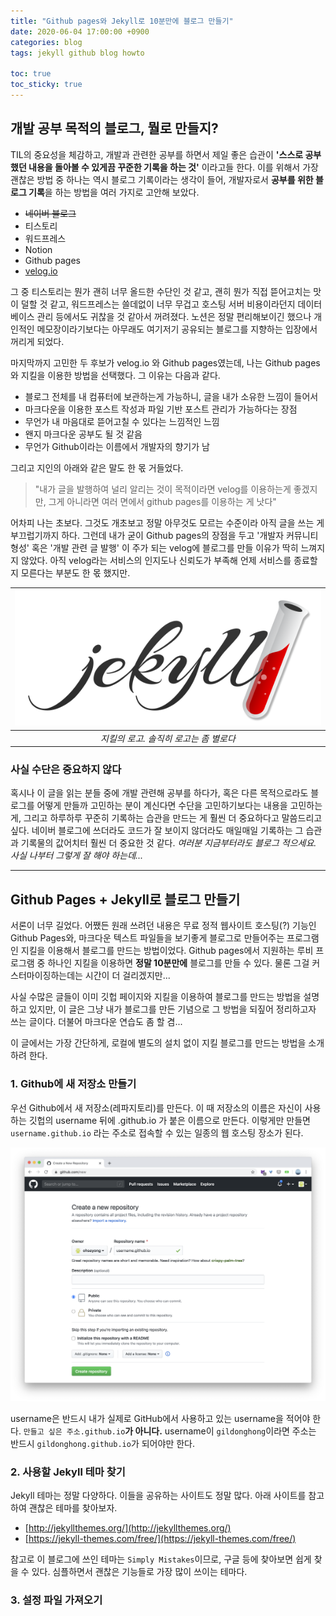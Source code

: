 ```yaml
---
title: "Github pages와 Jekyll로 10분만에 블로그 만들기"
date: 2020-06-04 17:00:00 +0900
categories: blog
tags: jekyll github blog howto

toc: true  
toc_sticky: true 
---
```


## 개발 공부 목적의 블로그, 뭘로 만들지?
TIL의 중요성을 체감하고, 개발과 관련한 공부를 하면서 제일 좋은 습관이 **'스스로 공부했던 내용을 돌아볼 수 있게끔 꾸준한 기록을 하는 것'** 이라고들 한다. 이를 위해서 가장 괜찮은 방법 중 하나는 역시 블로그 기록이라는 생각이 들어, 개발자로서 **공부를 위한 블로그 기록**을 하는 방법을 여러 가지로 고안해 보았다. 

 * <del>네이버 블로그</del>
 * 티스토리
 * 워드프레스
 * Notion
 * Github pages
 * [velog.io](http://velog.io)

그 중 티스토리는 뭔가 괜히 너무 올드한 수단인 것 같고, 괜히 뭔가 직접 뜯어고치는 맛이 덜할 것 같고, 워드프레스는 쓸데없이 너무 무겁고 호스팅 서버 비용이라던지 데이터베이스 관리 등에서도 귀찮을 것 같아서 꺼려졌다. 노션은 정말 편리해보이긴 했으나 개인적인 메모장이라기보다는 아무래도 여기저기 공유되는 블로그를 지향하는 입장에서 꺼리게 되었다.

마지막까지 고민한 두 후보가 velog.io 와 Github pages였는데, 나는 Github pages와 지킬을 이용한 방법을 선택했다. 그 이유는 다음과 같다.

 * 블로그 전체를 내 컴퓨터에 보관하는게 가능하니, 글을 내가 소유한 느낌이 들어서
 * 마크다운을 이용한 포스트 작성과 파일 기반 포스트 관리가 가능하다는 장점
 * 무언가 내 마음대로 뜯어고칠 수 있다는 느낌적인 느낌
 * 왠지 마크다운 공부도 될 것 같음
 * 무언가 Github이라는 이름에서 개발자의 향기가 남

 그리고 지인의 아래와 같은 말도 한 몫 거들었다.

 > "내가 글을 발행하여 널리 알리는 것이 목적이라면 velog를 이용하는게 좋겠지만, 그게 아니라면 여러 면에서 github pages를 이용하는 게 낫다"

어차피 나는 초보다. 그것도 개초보고 정말 아무것도 모르는 수준이라 아직 글을 쓰는 게 부끄럽기까지 하다. 그런데 내가 굳이 Github pages의 장점을 두고 '개발자 커뮤니티 형성' 혹은 '개발 관련 글 발행' 이 주가 되는 velog에 블로그를 만들 이유가 딱히 느껴지지 않았다. 아직 velog라는 서비스의 인지도나 신뢰도가 부족해 언제 서비스를 종료할 지 모른다는 부분도 한 몫 했지만.

| ![jekyll](/assets/jekyll.png) |
|:--:|
| *지킬의 로고. 솔직히 로고는 좀 별로다* |
 

### 사실 수단은 중요하지 않다
혹시나 이 글을 읽는 분들 중에 개발 관련해 공부를 하다가, 혹은 다른 목적으로라도 블로그를 어떻게 만들까 고민하는 분이 계신다면 수단을 고민하기보다는 내용을 고민하는게, 그리고 하루하루 꾸준히 기록하는 습관을 만드는 게 훨씬 더 중요하다고 말씀드리고 싶다. 네이버 블로그에 쓰더라도 코드가 잘 보이지 않더라도 매일매일 기록하는 그 습관과 기록물의 값어치터 훨씬 더 중요한 것 같다. *여러분 지금부터라도 블로그 적으세요. 사실 나부터 그렇게 잘 해야 하는데...* 

---

## Github Pages + Jekyll로 블로그 만들기
서론이 너무 길었다. 어쨌든 원래 쓰려던 내용은 무료 정적 웹사이트 호스팅(?) 기능인 Github Pages와, 마크다운 텍스트 파일들을 보기좋게 블로그로 만들어주는 프로그램인 지킬을 이용해서 블로그를 만드는 방법이었다. Github pages에서 지원하는 루비 프로그램 중 하나인 지킬을 이용하면 **정말 10분만에** 블로그를 만들 수 있다. 물론 그걸 커스터마이징하는데는 시간이 더 걸리겠지만...

사실 수많은 글들이 이미 깃헙 페이지와 지킬을 이용하여 블로그를 만드는 방법을 설명하고 있지만, 이 글은 그냥 내가 블로그를 만든 기념으로 그 방법을 되짚어 정리하고자 쓰는 글이다. 더불어 마크다운 연습도 좀 할 겸...

이 글에서는 가장 간단하게, 로컬에 별도의 설치 없이 지킬 블로그를 만드는 방법을 소개하려 한다.


### 1. Github에 새 저장소 만들기
우선 Github에서 새 저장소(레파지토리)를 만든다. 이 때 저장소의 이름은 자신이 사용하는 깃헙의 username 뒤에 .github.io 가 붙은 이름으로 만든다. 이렇게만 만들면 `username.github.io` 라는 주소로 접속할 수 있는 일종의 웹 호스팅 장소가 된다.

![makejekyll_1](/assets/makejekyll_1.png)

username은 반드시 내가 실제로 GitHub에서 사용하고 있는 username을 적어야 한다. `만들고 싶은 주소.github.io`**가 아니다.** username이 `gildonghong`이라면 주소는 반드시 `gildonghong.github.io`가 되어야만 한다.

### 2. 사용할 Jekyll 테마 찾기
Jekyll 테마는 정말 다양하다. 이들을 공유하는 사이트도 정말 많다. 아래 사이트를 참고하여 괜찮은 테마를 찾아보자.

 * [http://jekyllthemes.org/](http://jekyllthemes.org/)
 * [https://jekyll-themes.com/free/](https://jekyll-themes.com/free/)

참고로 이 블로그에 쓰인 테마는 `Simply Mistakes`이므로, 구글 등에 찾아보면 쉽게 찾을 수 있다. 심플하면서 괜찮은 기능들로 가장 많이 쓰이는 테마다.

### 3. 설정 파일 가져오기
